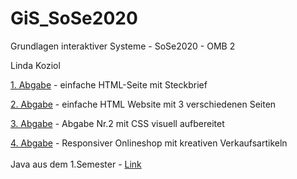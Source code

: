 # GiS_SoSe2020
Grundlagen interaktiver Systeme - SoSe2020 - OMB 2

Linda Koziol

<a href="https://linlin94.github.io/GiS_SoSe2020/Abgaben/Aufgabe_01" target="_blank">1. Abgabe</a> - einfache HTML-Seite mit Steckbrief <br>


<a href="https://linlin94.github.io/GiS_SoSe2020/Abgaben/Abgabe_02/portfolio.html" target="_blank">2. Abgabe</a> - einfache HTML Website mit 3 verschiedenen Seiten <br>

<a href="https://linlin94.github.io/GiS_SoSe2020/Abgaben/Abgabe_03/portfolio.html" target="_blank">3. Abgabe</a> - Abgabe Nr.2 mit CSS visuell aufbereitet <br>

<a href="https://linlin94.github.io/GiS_SoSe2020/Abgaben/Abgabe_04/shop.html" target="_blank">4. Abgabe</a> - Responsiver Onlineshop mit kreativen Verkaufsartikeln <br>
<br>
Java aus dem 1.Semester - <a href="https://linlin94.github.io/Java-1.Semester/" target="_blank">Link</a><br>

